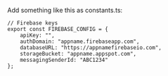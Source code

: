 Add something like this as constants.ts:

```
// Firebase keys
export const FIREBASE_CONFIG = {
    apiKey: "",
    authDomain: "appname.firebaseapp.com",
    databaseURL: "https://appnamefirebaseio.com",
    storageBucket: "appname.appspot.com",
    messagingSenderId: "ABC1234"
};
```
